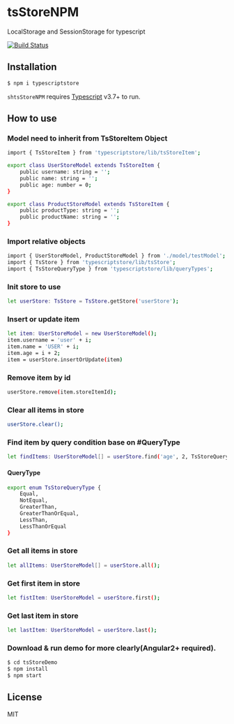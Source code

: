 # tsStoreNPM
LocalStorage and SessionStorage for typescript

[![Build Status](https://travis-ci.com/vosonha89/tsStoreNPM.svg?branch=master)](https://travis-ci.com/vosonha89/tsStoreNPM)

## Installation
```sh
$ npm i typescriptstore
```
```shtsStoreNPM``` requires [Typescript](https://www.typescriptlang.org/) v3.7+ to run.

## How to use

### Model need to inherit from TsStoreItem Object
```sh
import { TsStoreItem } from 'typescriptstore/lib/tsStoreItem';

export class UserStoreModel extends TsStoreItem {
    public username: string = '';
    public name: string = '';
    public age: number = 0;
}

export class ProductStoreModel extends TsStoreItem {
    public productType: string = '';
    public productName: string = '';
}
```
### Import relative objects
```sh
import { UserStoreModel, ProductStoreModel } from './model/testModel';
import { TsStore } from 'typescriptstore/lib/tsStore';
import { TsStoreQueryType } from 'typescriptstore/lib/queryTypes';
```
### Init store to use
```sh
let userStore: TsStore = TsStore.getStore('userStore');
```
### Insert or update item
```sh
let item: UserStoreModel = new UserStoreModel();
item.username = 'user' + i;
item.name = 'USER' + i;
item.age = i + 2;
item = userStore.insertOrUpdate(item)
```
### Remove item by id
```sh
userStore.remove(item.storeItemId);
```
### Clear all items in store
```sh
userStore.clear();
```
### Find item by query condition base on #QueryType
```sh
let findItems: UserStoreModel[] = userStore.find('age', 2, TsStoreQueryType.Equal);
```
#### QueryType
```sh
export enum TsStoreQueryType {
    Equal,
    NotEqual,
    GreaterThan,
    GreaterThanOrEqual,
    LessThan,
    LessThanOrEqual
}
```
### Get all items in store
```sh
let allItems: UserStoreModel[] = userStore.all();
```
### Get first item in store
```sh
let fistItem: UserStoreModel = userStore.first();
```
### Get last item in store
```sh
let lastItem: UserStoreModel = userStore.last();
```
### Download & run demo for more clearly(Angular2+ required).
```sh
$ cd tsStoreDemo
$ npm install
$ npm start
```

License
----
MIT



